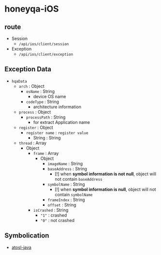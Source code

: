 # honeyqa-iOS

## route

* Session
    * `/api/ios/client/session`
* Exception
    * `/api/ios/client/exception`

## Exception Data

* `hqaData`
    * `arch` : Object 
        * `osName` : String
            * device OS name
        * `codeType` : String
            * architecture information
    * `process` : Object
        * `processPath` : String
            * for extract Application name
    * `register` : Object
        * `register name` : `register value`
            * String : String
    * `thread` : Array
        * Object
            * `frame` : Array
                * Object
                    * `imageName` : String
                    * `baseAddress` : String
                        * [!] when **symbol information is not null**, object will not contain `baseAddress` 
                    * `symbolName` : String
                        * [!] when **symbol information is null**, object will not contain `symbolName` 
                    * `frameIndex` : String
                    * `offset` : String
            * `isCrashed` : String
                * `"1"` : crashed
                * `"0"` : not crashed

## Symbolication

* [atosl-java](https://github.com/honeyqa/atosl-java)
